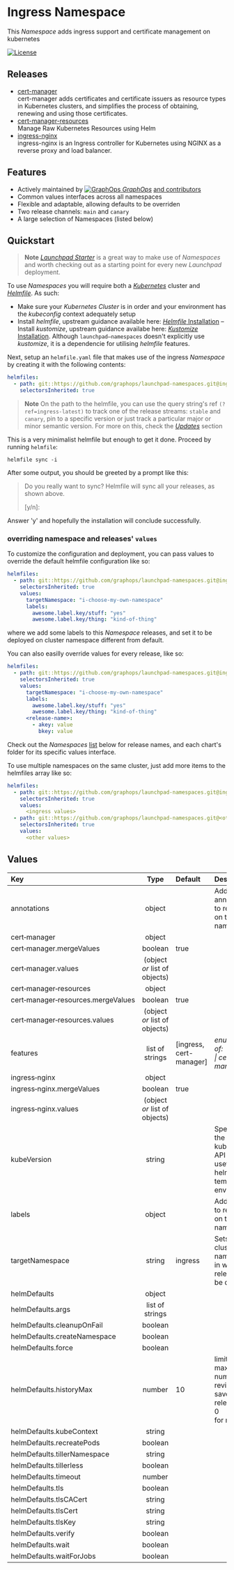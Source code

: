 

# Ingress Namespace

This *Namespace* adds ingress support and certificate management on kubernetes

[![License](https://img.shields.io/badge/License-Apache%202.0-blue.svg)](https://opensource.org/licenses/Apache-2.0)

## Releases
- [cert-manager](https://github.com/cert-manager/cert-manager)<br>
cert-manager adds certificates and certificate issuers as resource types in Kubernetes clusters, and simplifies the process of obtaining, renewing and using those certificates.
- [cert-manager-resources](https://github.com/graphops/launchpad-charts/tree/main/charts/resource-injector)<br>
Manage Raw Kubernetes Resources using Helm
- [ingress-nginx](https://github.com/kubernetes/ingress-nginx/tree/main/charts/ingress-nginx)<br>
ingress-nginx is an Ingress controller for Kubernetes using NGINX as a reverse proxy and load balancer.

## Features

- Actively maintained by [![GraphOps](https://avatars.githubusercontent.com/u/85314764?s=12&v=4) *GraphOps*](https://graphops.xyz) [and contributors](/graphs/contributors)
- Common values interfaces across all namespaces
- Flexible and adaptable, allowing defaults to be overriden
- Two release channels: `main` and `canary`
- A large selection of Namespaces (listed below)

## Quickstart

> **Note**
> [*Launchpad Starter*](https://github.com/graphops/launchpad-starter) is a great way to make use of *Namespaces* and worth checking out as a starting point for every new *Launchpad* deployment.

To use *Namespaces* you will require both a [*Kubernetes*](https://kubernetes.io) cluster and [*Helmfile*](https://github.com/helmfile/helmfile).
As such:
- Make sure your *Kubernetes* *Cluster* is in order and your environment has the *kubeconfig* context adequately setup
- Install *helmfile*, upstream guidance available here: [*Helmfile* Installation](https://github.com/helmfile/helmfile#installation)
– Install *kustomize*, upstream guidance availabe here: [*Kustomize* Installation](https://kubectl.docs.kubernetes.io/installation/kustomize/). Although `launchpad–namespaces` doesn't explicitly use *kustomize*, it is a dependencie for utilising *helmfile* features.

Next, setup an `helmfile.yaml` file that makes use of the ingress *Namespace* by creating it with the following contents:
```yaml
helmfiles:
  - path: git::https://github.com/graphops/launchpad-namespaces.git@ingress/helmfile.yaml?ref=ingress-latest
    selectorsInherited: true
```

> **Note**
> On the path to the helmfile, you can use the query string's ref `(?ref=ingress-latest)` to track one of the release streams: `stable` and `canary`, pin to a specific version or just track a particular major or minor semantic version.
> For more on this, check the [*Updates*](/README.md#Updates) section

This is a very minimalist helmfile but enough to get it done.
Proceed by running `helmfile`:
```shell
helmfile sync -i
```

After some output, you should be greeted by a prompt like this:
> Do you really want to sync?
>   Helmfile will sync all your releases, as shown above.
>
>  [y/n]:

Answer 'y' and hopefully the installation will conclude successfully.

### overriding namespace and releases' `values`

To customize the configuration and deployment, you can pass values to override the default helmfile configuration like so:
```yaml
helmfiles:
  - path: git::https://github.com/graphops/launchpad-namespaces.git@ingress/helmfile.yaml?ref=ingress-latest
    selectorsInherited: true
    values:
      targetNamespace: "i-choose-my-own-namespace"
      labels:
        awesome.label.key/stuff: "yes"
        awesome.label.key/thing: "kind-of-thing"
```

where we add some labels to this *Namespace* releases, and set it to be deployed on cluster namespace different from default.

You can also easilly override values for every release, like so:
```yaml
helmfiles:
  - path: git::https://github.com/graphops/launchpad-namespaces.git@ingress/helmfile.yaml?ref=ingress-latest
    selectorsInherited: true
    values:
      targetNamespace: "i-choose-my-own-namespace"
      labels:
        awesome.label.key/stuff: "yes"
        awesome.label.key/thing: "kind-of-thing"
      <release-name>:
        - akey: value
          bkey: value
```

Check out the *Namespaces* [list](/README.md#namespaces) below for release names, and each chart's folder for its specific values interface.

To use multiple namespaces on the same cluster, just add more items to the helmfiles array like so:
```yaml
helmfiles:
  - path: git::https://github.com/graphops/launchpad-namespaces.git@ingress/helmfile.yaml?ref=ingress-latest
    selectorsInherited: true
    values:
      <ingress values>
  - path: git::https://github.com/graphops/launchpad-namespaces.git@<other namespace>/helmfile.yaml?ref=<other namespace>-latest
    selectorsInherited: true
    values:
      <other values>
```

## Values

| Key | Type | Default | Description |
| :--- | :---: | :--- | :--- |
annotations | object |  | Add annotations to releases on this namespace |
cert&#8209;manager | object |  |  |
cert&#8209;manager.mergeValues | boolean | true |  |
cert&#8209;manager.values | (object *or* list of objects) |  |  |
cert&#8209;manager&#8209;resources | object |  |  |
cert&#8209;manager&#8209;resources.mergeValues | boolean | true |  |
cert&#8209;manager&#8209;resources.values | (object *or* list of objects) |  |  |
features | list of strings | [ingress, cert-manager] | *enum of:&nbsp;&nbsp;(ingress \| cert-manager)* |
ingress&#8209;nginx | object |  |  |
ingress&#8209;nginx.mergeValues | boolean | true |  |
ingress&#8209;nginx.values | (object *or* list of objects) |  |  |
kubeVersion | string |  | Specifies the kubernetes API version, useful in helm templating environment |
labels | object |  | Adds labels to releases on this namespace |
targetNamespace | string | ingress | Sets the cluster namespace in which the releases will be deployed |
helmDefaults | object |  |  |
helmDefaults.args | list of strings |  |  |
helmDefaults.cleanupOnFail | boolean |  |  |
helmDefaults.createNamespace | boolean |  |  |
helmDefaults.force | boolean |  |  |
helmDefaults.historyMax | number | 10 | limit the maximum number of revisions saved per release. Use 0<br>for no limit. |
helmDefaults.kubeContext | string |  |  |
helmDefaults.recreatePods | boolean |  |  |
helmDefaults.tillerNamespace | string |  |  |
helmDefaults.tillerless | boolean |  |  |
helmDefaults.timeout | number |  |  |
helmDefaults.tls | boolean |  |  |
helmDefaults.tlsCACert | string |  |  |
helmDefaults.tlsCert | string |  |  |
helmDefaults.tlsKey | string |  |  |
helmDefaults.verify | boolean |  |  |
helmDefaults.wait | boolean |  |  |
helmDefaults.waitForJobs | boolean |  |  |

